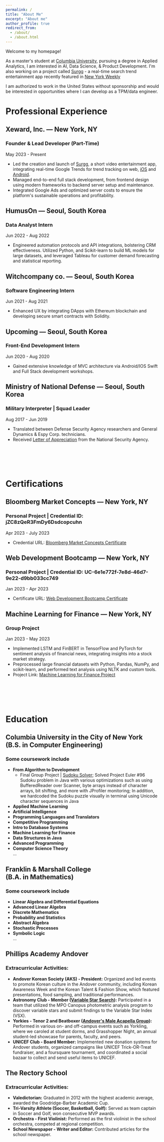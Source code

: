 ```yaml
---
permalink: /
title: "About Me"
excerpt: "About me"
author_profile: true
redirect_from: 
  - /about/
  - /about.html
---
```


<div class="about-page-aboutme">
  <p>Welcome to my homepage!</p>
  
  <p>As a master's student at <a href="https://www.columbia.edu/">Columbia University</a>, pursuing a degree in Applied Analytics, I am interested in AI, Data Science, & Product Development. I'm also working on a project called <a href="https://www.surgg.io">Surgg</a> - a real-time search trend entertainment app recently featured in <a href="https://nyweekly.com/tech/surgg-real-time-video-coverage-of-trending-google-searches-bringing-you-breaking-news-before-it-hits-the-headlines/">New York Weekly</a></p>

  <p>I am authorized to work in the United States without sponsorship and would be interested in opportunities where I can develop as a TPM/data engineer.</p>
</div>


<div class="about-page-background">
   <h1>Professional Experience</h1>
   <h2>Xeward, Inc. — New York, NY</h2>
<h3>Founder & Lead Developer (Part-Time)</h3>
<p>May 2023 - Present</p>
<ul>
  <li>Led the creation and launch of <a href="https://www.surgg.io/" target="_blank">Surgg</a>, a short video entertainment app, integrating real-time Google Trends for trend tracking on web, <a href="https://apps.apple.com/us/app/surgg/id6472812740" target="_blank">iOS</a> and <a href="https://play.google.com/store/apps/details?id=com.surgg" target="_blank">Android</a>.</li>
  <li>Managed end-to-end full stack development, from frontend design using modern frameworks to backend server setup and maintenance.</li>
  <li>Integrated Google Ads and optimized server costs to ensure the platform's sustainable operations and profitability.</li>
</ul>

<h2>HumusOn — Seoul, South Korea</h2>
<h3>Data Analyst Intern</h3>
<p>Jun 2022 - Aug 2022</p>
<ul>
  <li>Engineered automation protocols and API integrations, bolstering CRM effectiveness. Utilized Python, and Scikit-learn to build ML models for large datasets, and leveraged Tableau for customer demand forecasting and statistical reporting.</li>
</ul>

<h2>Witchcompany co. — Seoul, South Korea</h2>
<h3>Software Engineering Intern</h3>
<p>Jun 2021 - Aug 2021</p>
<ul>
  <li>Enhanced UX by integrating DApps with Ethereum blockchain and developing secure smart contracts with Solidity.</li>
</ul>

<h2>Upcoming — Seoul, South Korea</h2>
<h3>Front-End Development Intern</h3>
<p>Jun 2020 - Aug 2020</p>
<ul>
  <li>Gained extensive knowledge of MVC architecture via Android/IOS Swift and Full Stack development workshops.</li>
</ul>

<h2>Ministry of National Defense — Seoul, South Korea</h2>
<h3>Military Interpreter | Squad Leader</h3>
<p>Aug 2017 - Jun 2019</p>
<ul>
  <li>Translated between Defense Security Agency researchers and General Dynamics & Espy Corp. technicians.</li>
  <li>Received <a href="https://github.com/JasonHJJin/etc/blob/main/letter_of_appreciation.pdf" target="_blank">Letter of Appreciation</a> from the National Security Agency.</li>
</ul>



<h2><br><br></h2>
  <h1>Certifications</h1> 
  <h2>Bloomberg Market Concepts — New York, NY</h2>
<h3>Personal Project | Credential ID: jZC8zQeR3FmDy6Dsdcopcuhn</h3>
<p>Apr 2023 - July 2023</p>
<ul>
  <li>Credential URL: <a href="https://portal.bloombergforeducation.com/certificates/jZC8zQeR3FmDy6Dsdcopcuhn" target="_blank">Bloomberg Market Concepts Certificate</a></li>
</ul>

<h2>Web Development Bootcamp — New York, NY</h2>
<h3>Personal Project | Credential ID: UC-6e1e772f-7e8d-46d7-9e22-d9bb033cc749</h3>
<p>Jan 2023 - Apr 2023</p>
<ul>
  <li>Certificate URL: <a href="https://www.udemy.com/certificate/UC-6e1e772f-7e8d-46d7-9e22-d9bb033cc749/" target="_blank">Web Development Bootcamp Certificate</a></li>
</ul>

<h2>Machine Learning for Finance — New York, NY</h2>
<h3>Group Project</h3>
<p>Jan 2023 - May 2023</p>
<ul>
  <li>Implemented LSTM and FinBERT in TensorFlow and PyTorch for sentiment analysis of financial news, integrating insights into a stock market strategy.</li>
  <li>Preprocessed large financial datasets with Python, Pandas, NumPy, and scikit-learn, and performed text analysis using NLTK and custom tools.</li>
  <li>Project Link: <a href="https://github.com/JasonHJJin/ml_finance/blob/main/Final%20Draft.docx.pdf" target="_blank">Machine Learning for Finance Project</a></li>
</ul>


<h2><br><br></h2>
   <h1>Education</h1> 
   <h2>Columbia University in the City of New York <br>(B.S. in Computer Engineering)</h2>
<h3>Some coursework include</h3>
<ul>
  <li><strong>From Algorithm to Development</strong>
    <ul>
      <li>Final Group Project | <a href="https://github.com/JasonHJJin/algorithm_to_dev/tree/main/FinalProject">Sudoku Solver</a>; Solved Project Euler #96 Sudoku problem in Java with various optimizations such as using BufferedReader over Scanner, byte arrays instead of character arrays, bit shifting, and more with JProfiler monitoring; In addition, we hardcoded the Sudoku puzzle visually in terminal using Unicode character sequences in Java</li>
    </ul>
  </li>
  <li><strong>Applied Machine Learning</strong></li>
  <li><strong>Artificial Intelligence</strong></li>
  <li><strong>Programming Languages and Translators</strong></li>
  <li><strong>Competitive Programming</strong></li>
  <li><strong>Intro to Database Systems</strong></li>
  <li><strong>Machine Learning for Finance</strong></li>
  <li><strong>Data Structures in Java</strong></li>
  <li><strong>Advanced Programming</strong></li>
  <li><strong>Computer Science Theory</strong></li>
  ...
</ul>
<h2>Franklin & Marshall College <br>(B.A. in Mathematics)</h2>
<h3>Some coursework include</h3>
<ul>
  <li><strong>Linear Algebra and Differential Equations</strong></li>
  <li><strong>Advanced Linear Algebra</strong></li>
  <li><strong>Discrete Mathematics</strong></li>
  <li><strong>Probability and Statistics</strong></li>
  <li><strong>Abstract Algebra</strong></li>
  <li><strong>Stochastic Processes</strong></li>
  <li><strong>Symbolic Logic</strong></li>
  ...
</ul>
<h2>Phillips Academy Andover</h2>
<h3>Extracurricular Activities:</h3>
<ul>
  <li><strong>Andover Korean Society (AKS) - President:</strong> Organized and led events to promote Korean culture in the Andover community, including Korean Awareness Week and the Korean Talent & Fashion Show, which featured presentations, food sampling, and traditional performances.</li>
  <li><strong>Astronomy Club - Member (<a href="https://github.com/JasonHJJin/Astronomy">Variable Star Search</a>):</strong> Participated in a team that utilized the MPO Canopus photometric analysis program to discover variable stars and submit findings to the Variable Star Index (VSX).</li>
  <li><strong>Yorkies - Tenor 2 and Beatboxer (<a href="https://www.youtube.com/@AndoverTheYorkies">Andover's Male Acapella Group</a>):</strong> Performed in various on- and off-campus events such as Yorkling, where we caroled at student dorms, and Grasshopper Night, an annual student-led showcase for parents, faculty, and peers.</li>
  <li><strong>UNICEF Club - Board Member:</strong> Implemented new donation systems for Andover students, organized campaigns like UNICEF Trick-OR-Treat fundraiser, and a foursquare tournament, and coordinated a social bazaar to collect and send useful items to UNICEF.</li>
</ul>
<h2>The Rectory School</h2>
<h3>Extracurricular Activities:</h3>
<ul>
  <li><strong>Valedictorian:</strong> Graduated in 2012 with the highest academic average, awarded the Goodridge-Barber Academic Cup.</li>
  <li><strong>Tri-Varsity Athlete (Soccer, Basketball, Golf):</strong> Served as team captain in Soccer and Golf, won consecutive MVP awards.</li>
  <li><strong>Orchestra - First Violinist:</strong> Performed as the first violinist in the school orchestra, competed at regional competition.</li>
  <li><strong>School Newspaper - Writer and Editor:</strong> Contributed articles for the school newspaper.</li>
</ul>
  </div>





  
